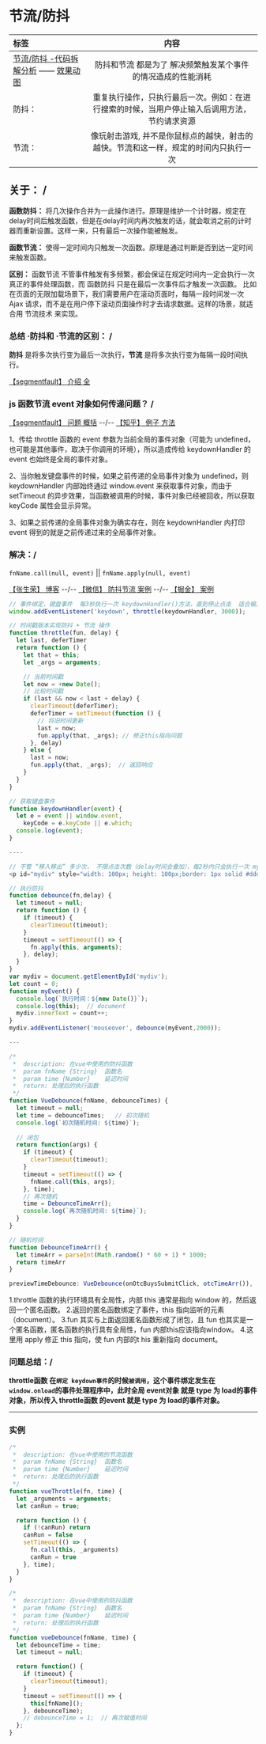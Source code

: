 # 节流/防抖

标签|内容
:-|:-:
[节流/防抖 -代码拆解分析](https://www.cnblogs.com/denghaopositive/p/12546645.html) —— [效果动图](https://www.cnblogs.com/smallpen/p/10289050.html) | 防抖和节流 都是为了 解决频繁触发某个事件 的情况造成的性能消耗
防抖： | 重复执行操作，只执行最后一次。例如：在进行搜索的时候，当用户停止输入后调用方法，节约请求资源
节流： | 像玩射击游戏, 并不是你鼠标点的越快，射击的越快。节流和这一样，规定的时间内只执行一次

## 关于： /

**函数防抖：** 将几次操作合并为一此操作进行。原理是维护一个计时器，规定在delay时间后触发函数，但是在delay时间内再次触发的话，就会取消之前的计时器而重新设置。这样一来，只有最后一次操作能被触发。

**函数节流：** 使得一定时间内只触发一次函数。原理是通过判断是否到达一定时间来触发函数。

**区别：** 函数节流 不管事件触发有多频繁，都会保证在规定时间内一定会执行一次真正的事件处理函数，而 函数防抖 只是在最后一次事件后才触发一次函数。 比如在页面的无限加载场景下，我们需要用户在滚动页面时，每隔一段时间发一次 Ajax 请求，而不是在用户停下滚动页面操作时才去请求数据。这样的场景，就适合用 节流技术 来实现。

### 总结 ·防抖和 ·节流的区别： /

**防抖** 是将多次执行变为最后一次执行，**节流** 是将多次执行变为每隔一段时间执行。

[【segmentfault】 介绍 全](https://segmentfault.com/a/1190000018428170)

### js 函数节流 event 对象如何传递问题？ /

[【segmentfault】 问题 概括](https://segmentfault.com/q/1010000011036337) --/-- [【知乎】 例子 方法](https://zhuanlan.zhihu.com/p/51608574)

1、传给 throttle 函数的 event 参数为当前全局的事件对象（可能为 undefined，也可能是其他事件，取决于你调用的环境），所以造成传给 keydownHandler 的 event 也始终是全局的事件对象。

2、当你触发键盘事件的时候，如果之前传递的全局事件对象为 undefined，则 keydownHandler 内部始终通过 window.event 来获取事件对象，而由于 setTimeout 的异步效果，当函数被调用的时候，事件对象已经被回收，所以获取 keyCode 属性会显示异常。

3、如果之前传递的全局事件对象为确实存在，则在 keydownHandler 内打印 event 得到的就是之前传递过来的全局事件对象。

### 解决：/

`fnName.call(null, event)` || `fnName.apply(null, event)`

[【张生荣】 博客](https://www.zhangshengrong.com/p/OgN5nvQOXn/) --/-- [【微信】 防抖节流 案例](https://mp.weixin.qq.com/s/RK1xYN4yb7l2sCv6sIOvcQ) --/-- [【掘金】 案例](https://juejin.im/post/6844904080540729357)

```js
// 事件绑定，键盘事件  每3秒执行一次 keydownHandler()方法，直到停止点击  适合输入框
window.addEventListener('keydown', throttle(keydownHandler, 3000));

// 时间戳版本实现防抖 + 节流 操作
function throttle(fun, delay) {
  let last, deferTimer
  return function () {
    let that = this;
    let _args = arguments;

    // 当前时间戳
    let now = +new Date();
    // 比较时间戳
    if (last && now < last + delay) {
      clearTimeout(deferTimer);
      deferTimer = setTimeout(function () {
        // 将旧时间更新
        last = now;
        fun.apply(that, _args); // 修正this指向问题
      }, delay)
    } else {
      last = now;
      fun.apply(that, _args);  // 返回响应
    }
  }
}

// 获取键盘事件
function keydownHandler(event) {
  let e = event || window.event,
    keyCode = e.keyCode || e.which;
  console.log(event);
}

----

// 不管 “移入移出” 多少次， 不限点击次数（delay时间会叠加），每2秒内只会执行一次 myEvent()方法   适合提交按钮
<p id="mydiv" style="width: 100px; height: 100px;border: 1px solid #ddd;">尝试移入移出 div。</p>

// 执行防抖
function debounce(fn,delay) {
  let timeout = null;
  return function () {
    if (timeout) {
      clearTimeout(timeout);
    }
    timeout = setTimeout(() => {
      fn.apply(this, arguments);
    }, delay);
  }
}
var mydiv = document.getElementById('mydiv');
let count = 0;
function myEvent() {
  console.log(`执行时间：${new Date()}`);
  console.log(this);  // document
  mydiv.innerText = count++;
}
mydiv.addEventListener('mouseover', debounce(myEvent,2000));

---

/*
 *  description: 在vue中使用的防抖函数
 *  param fnName {String}  函数名
 *  param time {Number}    延迟时间
 *  return: 处理后的执行函数
 */
function VueDebounce(fnName, debounceTimes) {
  let timeout = null;
  let time = debounceTimes;   // 初次随机
  console.log(`初次随机时间: ${time}`);
  
  // 闭包
  return function(args) {
    if (timeout) {
      clearTimeout(timeout);
    }
    timeout = setTimeout(() => {
      fnName.call(this, args);
    }, time);
    // 再次随机
    time = DebounceTimeArr();
    console.log(`再次随机时间: ${time}`);
  }
}

// 随机时间
function DebounceTimeArr() {
  let timeArr = parseInt(Math.random() * 60 + 1) * 1000;
  return timeArr
}

previewTimeDebounce: VueDebounce(onOtcBuysSubmitClick, otcTimeArr()),
```

1.throttle 函数的执行环境具有全局性，内部 this 通常是指向 window 的，然后返回一个匿名函数。
2.返回的匿名函数绑定了事件，this 指向监听的元素（document）。
3.fun 其实与上面返回匿名函数形成了闭包，且 fun 也其实是一个匿名函数，匿名函数的执行具有全局性，fun 内部this应该指向window。
4.这里用 apply 修正 this 指向，使 fun 内部的t his 重新指向 document。

### 问题总结：/

**throttle函数 在` 绑定 keydown事件 `的时候` 被调用 `，这个事件绑定发生在` window.onload `的事件处理程序中，此时全局 event对象 就是 type 为 load的事件对象，所以传入 throttle函数 的event 就是 type 为 load的事件对象。**

---

### 实例

```js
/*
 *  description: 在vue中使用的节流函数
 *  param fnName {String}  函数名
 *  param time {Number}    延迟时间
 *  return: 处理后的执行函数
 */
function vueThrottle(fn, time) {
  let _arguments = arguments;
  let canRun = true;

  return function () {
    if (!canRun) return
    canRun = false
    setTimeout(() => {
      fn.call(this, _arguments)
      canRun = true
    }, time);
  }
}

/*
 *  description: 在vue中使用的防抖函数
 *  param fnName {String}  函数名
 *  param time {Number}    延迟时间
 *  return: 处理后的执行函数
 */
function vueDebounce(fnName, time) {
  let debounceTime = time;
  let timeout = null;

  return function() {
    if (timeout) {
      clearTimeout(timeout);
    }
    timeout = setTimeout(() => {
      this[fnName]();
    }, debounceTime);
    // debounceTime = 1;  // 再次赋值时间
  };
}
```
